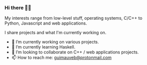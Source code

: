 ### Hi there 👋🏻

My interests range from low-level stuff, operating systems, C/C++ to Python, Javascript and web applications. 

I share projects and what I'm currently working on.


- 🔭 I’m currently working on various projects.
- 🌱 I’m currently learning Haskell.
- 👬 I’m looking to collaborate on C++ / web applications projects.
- 📫 How to reach me: guimauveb@protonmail.com

